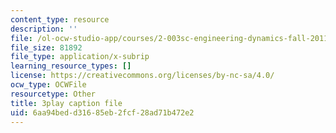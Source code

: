 ```yaml
---
content_type: resource
description: ''
file: /ol-ocw-studio-app/courses/2-003sc-engineering-dynamics-fall-2011/6aa94bedd31685eb2fcf28ad71b472e2_cd8lDtAtJbE.srt
file_size: 81892
file_type: application/x-subrip
learning_resource_types: []
license: https://creativecommons.org/licenses/by-nc-sa/4.0/
ocw_type: OCWFile
resourcetype: Other
title: 3play caption file
uid: 6aa94bed-d316-85eb-2fcf-28ad71b472e2
---
```

